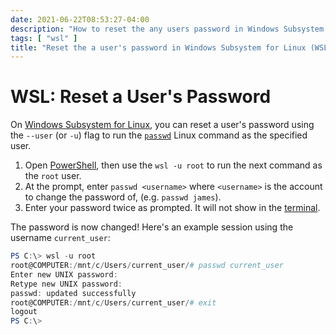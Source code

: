 ```yaml
---
date: 2021-06-22T08:53:27-04:00
description: "How to reset the any users password in Windows Subsystem for Linux"
tags: [ "wsl" ]
title: "Reset the a user's password in Windows Subsystem for Linux (WSL)"
---
```


# WSL: Reset a User's Password

On [Windows Subsystem for Linux](wsl.md), you can reset a user's password using the `--user` (or `-u`) flag to run the [`passwd`](https://man7.org/linux/man-pages/man1/passwd.1.html) Linux command as the specified user.

1. Open [PowerShell](powershell.md), then use the `wsl -u root` to run the next command as the `root` user.
2. At the prompt, enter `passwd <username>` where `<username>` is the account to change the password of, (e.g. `passwd james`).
3. Enter your password twice as prompted. It will not show in the [terminal](terminal.md).

The password is now changed! Here's an example session using the username `current_user`:

```powershell
PS C:\> wsl -u root
root@COMPUTER:/mnt/c/Users/current_user/# passwd current_user
Enter new UNIX password:
Retype new UNIX password:
passwd: updated successfully
root@COMPUTER:/mnt/c/Users/current_user/# exit
logout
PS C:\>
```

